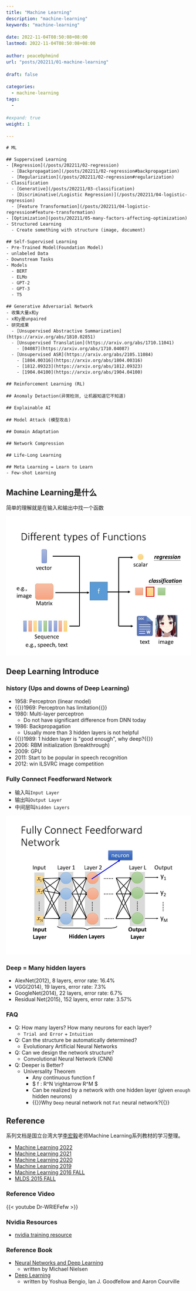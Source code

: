 ```yaml
---
title: "Machine Learning"
description: "machine-learning"
keywords: "machine-learning"

date: 2022-11-04T08:50:08+08:00
lastmod: 2022-11-04T08:50:08+08:00

author: peace0phmind
url: "posts/202211/01-machine-learning"

draft: false

categories:
  - machine-learning
tags:
  - 

#expand: true
weight: 1

---
```


```markmap
# ML

## Suppervised Learning
- [Regression](/posts/202211/02-regression)
  - [Backpropagation](/posts/202211/02-regression#backpropagation)
  - [Regularization](/posts/202211/02-regression#regularization)
- Classification
  - [Generative](/posts/202211/03-classification)
  - [Discriminative(/Logistic Regression)](/posts/202211/04-logistic-regression)
  - [Feature Transformation](/posts/202211/04-logistic-regression#feature-transformation)
- [Optimization](posts/202211/05-many-factors-affecting-optimization)
- Structured Learning
  - Create something with structure (image, document)

## Self-Supervised Learning
- Pre-Trained Model(Foundation Model)
- unlabeled Data
- Downstream Tasks
- Models
  - BERT
  - ELMo
  - GPT-2
  - GPT-3
  - T5

## Generative Adversarial Network
- 收集大量x和y
- x和y是unpaired
- 研究成果
  - [Unsupervised Abstractive Summarization](https://arxiv.org/abs/1810.02851)
  - [Unsupervised Translation](https://arxiv.org/abs/1710.11041)
    - [04087](https://arxiv.org/abs/1710.04087)
  - [Unsupervised ASR](https://arxiv.org/abs/2105.11084)
    - [1804.00316](https://arxiv.org/abs/1804.00316)
    - [1812.09323](https://arxiv.org/abs/1812.09323)
    - [1904.04100](https://arxiv.org/abs/1904.04100)

## Reinforcement Learning (RL)

## Anomaly Detaction(异常检测, 让机器知道它不知道)

## Explainable AI

## Model Attack (模型攻击)

## Domain Adaptation

## Network Compression

## Life-Long Learning

## Meta Learning = Learn to Learn
- Few-shot Learning

```

## Machine Learning是什么

简单的理解就是在输入和输出中找一个函数

![Different types of Functions](/images/202211/01-machine-learning/01.007.jpg "Different types of Functions")

## Deep Learning Introduce

### history (Ups and downs of Deep Learning)
- 1958: Perceptron (linear model)
- {{<color>}}1969: Perceptron has limitation{{</color>}}
- 1980: Multi-layer perceptron
  - Do not have significant difference from DNN today
- 1986: Backpropagation
  - Usually more than 3 hidden layers is not helpful
- {{<color>}}1989: 1 hidden layer is "good enough", why deep?{{</color>}}
- 2006: RBM initialization (breakthrough)
- 2009: GPU
- 2011: Start to be popular in speech recognition
- 2012: win ILSVRC image competition

### Fully Connect Feedforward Network
- 输入叫`Input Layer`
- 输出叫`Output Layer`
- 中间层叫`hidden Layers`

![Fully Connect Feedforward Network](/images/202211/01-machine-learning/06.009.jpg "Fully Connect Feedforward Network")

### Deep = Many hidden layers
- AlexNet(2012), 8 layers, error rate: 16.4%
- VGG(2014), 19 layers, error rate: 7.3%
- GoogleNet(2014), 22 layers, error rate: 6.7%
- Residual Net(2015), 152 layers, error rate: 3.57%

### FAQ
- Q: How many layers? How many neurons for each layer?
  - `Trial and Error` + `Intuition`
- Q: Can the structure be automatically determined?
  - Evolutionary Artificial Neural Networks
- Q: Can we design the network structure?
  - Convolutional Neural Network (CNN)
- Q: Deeper is Better?
  - Universality Theorem
    - Any continuous function f
    - $ f : R^N \rightarrow R^M $
    - Can be realized by a network with one hidden layer (given `enough` hidden neurons)
    - {{<color>}}Why `Deep` neural network not `Fat` neural network?{{</color>}}


## Reference
系列文档是国立台湾大学[李宏毅](https://speech.ee.ntu.edu.tw/~hylee/index.php)老师Machine Learning系列教材的学习整理。

- [Machine Learning 2022](https://speech.ee.ntu.edu.tw/~hylee/ml/2022-spring.php)
- [Machine Learning 2021](https://speech.ee.ntu.edu.tw/~hylee/ml/2021-spring.php)
- [Machine Learning 2020](https://speech.ee.ntu.edu.tw/~hylee/ml/2020-spring.php)
- [Machine Learning 2019](https://speech.ee.ntu.edu.tw/~hylee/ml/2019-spring.php)
- [Machine Learning 2016 FALL](https://speech.ee.ntu.edu.tw/~hylee/ml/2016-fall.php)
- [MLDS 2015 FALL](https://speech.ee.ntu.edu.tw/~hylee/mlds/2015-fall.php)

### Reference Video

{{< youtube Dr-WRlEFefw >}}

### Nvidia Resources
- [nvidia training resource](https://www.nvidia.com/en-us/training/resources/)


### Reference Book
- [Neural Networks and Deep Learning](http://neuralnetworksanddeeplearning.com/)
  - written by Michael Nielsen
- [Deep Learning](https://www.deeplearningbook.org/)
  - written by Yoshua Bengio, Ian J. Goodfellow and Aaron Courville

